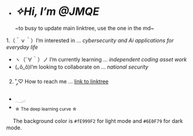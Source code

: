 - # ***✧Hi, I’m @JMQE***
  ~to busy to update main linktree, use the one in the md~

1.（＾ｖ＾）I’m interested in ... *cybersecurity and Ai applications for everyday life*
- ヽ（´∀｀）ノ I’m currently learning ... *independent coding asset work*
- (｡ŏ_ŏ)I’m looking to collaborate on ... *national security*
2. ˚ ༘♡ How to reach me ... [link to linktree](https://linktr.ee/GalaPyre)
- <sub>𓂃𓈒𓂂𓏸</sub>
- <sub>☆ The deep learning curve ☆</sub>

　 The background color is `#fE999F2` for light mode and `#6E0F79` for dark mode.
